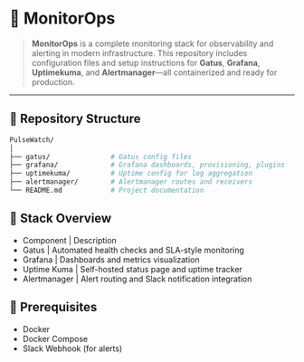 # 📡 MonitorOps

> **MonitorOps** is a complete monitoring stack for observability and alerting in modern infrastructure. This repository includes configuration files and setup instructions for **Gatus**, **Grafana**, **Uptimekuma**, and **Alertmanager**—all containerized and ready for production.

---

## 📁 Repository Structure

```bash
PulseWatch/
│
├── gatus/               # Gatus config files 
├── grafana/             # Grafana dashboards, provisioning, plugins
├── uptimekuma/          # Uptime config for log aggregation
├── alertmanager/        # Alertmanager routes and receivers
└── README.md            # Project documentation
```

## 🚦 Stack Overview
* Component | Description
* Gatus | Automated health checks and SLA-style monitoring
* Grafana | Dashboards and metrics visualization
* Uptime Kuma | Self-hosted status page and uptime tracker
* Alertmanager | Alert routing and Slack notification integration

## 🧰 Prerequisites
* Docker
* Docker Compose
* Slack Webhook (for alerts)

